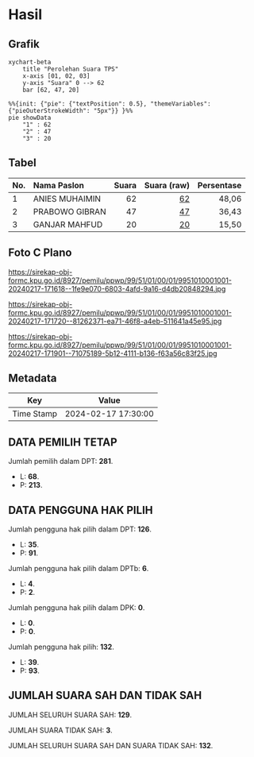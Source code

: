 # Hasil

## Grafik

```mermaid
xychart-beta
    title "Perolehan Suara TPS"
    x-axis [01, 02, 03]
    y-axis "Suara" 0 --> 62
    bar [62, 47, 20]
```

```mermaid
%%{init: {"pie": {"textPosition": 0.5}, "themeVariables": {"pieOuterStrokeWidth": "5px"}} }%%
pie showData
    "1" : 62
    "2" : 47
    "3" : 20
```

## Tabel

| No. | Nama Paslon    | Suara | Suara (raw) | Persentase |
|:--- |:-------------- | -----:| -----------:| ----------:|
| 1   | ANIES MUHAIMIN | 62    | [62][p-1]   | 48,06      |
| 2   | PRABOWO GIBRAN | 47    | [47][p-2]   | 36,43      |
| 3   | GANJAR MAHFUD  | 20    | [20][p-3]   | 15,50      |


[p-1]: https://github.com/gigit-pemilu/pemilu-2024-99-luar-negeri/blob/main/pilpres/hitung-suara/sub/99-luar-negeri/sub/51-islamabad-pakistan/sub/01-islamabad-pakistan/sub/0001-islamabad-pakistan/sub/001-pos-001/sub/paslon-1.txt
[p-2]: https://github.com/gigit-pemilu/pemilu-2024-99-luar-negeri/blob/main/pilpres/hitung-suara/sub/99-luar-negeri/sub/51-islamabad-pakistan/sub/01-islamabad-pakistan/sub/0001-islamabad-pakistan/sub/001-pos-001/sub/paslon-2.txt
[p-3]: https://github.com/gigit-pemilu/pemilu-2024-99-luar-negeri/blob/main/pilpres/hitung-suara/sub/99-luar-negeri/sub/51-islamabad-pakistan/sub/01-islamabad-pakistan/sub/0001-islamabad-pakistan/sub/001-pos-001/sub/paslon-3.txt

## Foto C Plano

https://sirekap-obj-formc.kpu.go.id/8927/pemilu/ppwp/99/51/01/00/01/9951010001001-20240217-171618--1fe9e070-6803-4afd-9a16-d4db20848294.jpg

https://sirekap-obj-formc.kpu.go.id/8927/pemilu/ppwp/99/51/01/00/01/9951010001001-20240217-171720--81262371-ea71-46f8-a4eb-511641a45e95.jpg

https://sirekap-obj-formc.kpu.go.id/8927/pemilu/ppwp/99/51/01/00/01/9951010001001-20240217-171901--71075189-5b12-4111-b136-f63a56c83f25.jpg


## Metadata

| Key        | Value               |
| ---------- | ------------------- |
| Time Stamp | 2024-02-17 17:30:00 |


## DATA PEMILIH TETAP

Jumlah pemilih dalam DPT: **281**.
 * L: **68**.
 * P: **213**.

## DATA PENGGUNA HAK PILIH

Jumlah pengguna hak pilih dalam DPT: **126**.
 * L: **35**.
 * P: **91**.

Jumlah pengguna hak pilih dalam DPTb: **6**.
 * L: **4**.
 * P: **2**.

Jumlah pengguna hak pilih dalam DPK: **0**.
 * L: **0**.
 * P: **0**.

Jumlah pengguna hak pilih: **132**.
 * L: **39**.
 * P: **93**.

## JUMLAH SUARA SAH DAN TIDAK SAH

JUMLAH SELURUH SUARA SAH: **129**.

JUMLAH SUARA TIDAK SAH: **3**.

JUMLAH SELURUH SUARA SAH DAN SUARA TIDAK SAH: **132**.


